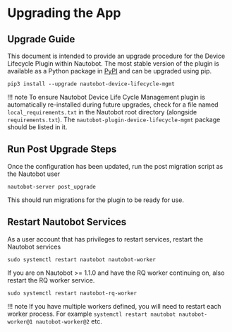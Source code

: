 # Upgrading the App

## Upgrade Guide

This document is intended to provide an upgrade procedure for the Device Lifecycle Plugin within Nautobot. The most stable version of the plugin is available as a Python package in [PyPI](https://pypi.org/project/nautobot-device-lifecycle-mgmt/) and can be upgraded using pip.

```shell
pip3 install --upgrade nautobot-device-lifecycle-mgmt
```

!!! note
    To ensure Nautobot Device Life Cycle Management plugin is automatically re-installed during future upgrades, check for a file named `local_requirements.txt` in the Nautobot root directory (alongside `requirements.txt`). The `nautobot-plugin-device-lifecycle-mgmt` package should be listed in it.

## Run Post Upgrade Steps

Once the configuration has been updated, run the post migration script as the Nautobot user

```shell
nautobot-server post_upgrade
```

This should run migrations for the plugin to be ready for use.

## Restart Nautobot Services

As a user account that has privileges to restart services, restart the Nautobot services

```shell
sudo systemctl restart nautobot nautobot-worker
```

If you are on Nautobot >= 1.1.0 and have the RQ worker continuing on, also restart the RQ worker service.

```shell
sudo systemctl restart nautobot-rq-worker
```

!!! note
    If you have multiple workers defined, you will need to restart each worker process. For example `systemctl restart nautobot nautobot-worker@1 nautobot-worker@2` etc.
